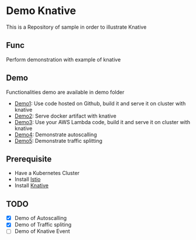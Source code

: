 # Demo Knative

This is a Repository of sample in order to illustrate Knative

## Func

Perform demonstration with example of knative

## Demo

Functionalities demo are available in demo folder

- [Demo1](demo1/README.MD): Use code hosted on Github, build it and serve it on cluster with knative
- [Demo2](demo2/README.MD): Serve docker artifact with knative
- [Demo3](demo3/README.MD): Use your AWS Lambda code, build it and serve it on cluster with knative
- [Demo4](demo4/README.MD): Demonstrate autoscalling
- [Demo5](demo5/README.MD): Demonstrate traffic splitting

## Prerequisite

- Have a Kubernetes Cluster
- Install [Istio](https://istio.io)
- Install [Knative](https://github.com/knative/docs)

## TODO

- [x] Demo of Autoscalling
- [x] Demo of Traffic spliting 
- [ ] Demo of Knative Event